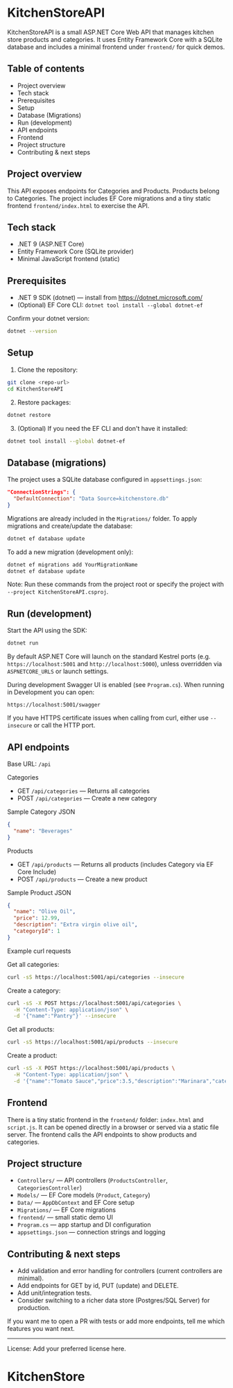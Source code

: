 # KitchenStoreAPI

KitchenStoreAPI is a small ASP.NET Core Web API that manages kitchen store products and categories. It uses Entity Framework Core with a SQLite database and includes a minimal frontend under `frontend/` for quick demos.

## Table of contents

- Project overview
- Tech stack
- Prerequisites
- Setup
- Database (Migrations)
- Run (development)
- API endpoints
- Frontend
- Project structure
- Contributing & next steps

## Project overview

This API exposes endpoints for Categories and Products. Products belong to Categories. The project includes EF Core migrations and a tiny static frontend `frontend/index.html` to exercise the API.

## Tech stack

- .NET 9 (ASP.NET Core)
- Entity Framework Core (SQLite provider)
- Minimal JavaScript frontend (static)

## Prerequisites

- .NET 9 SDK (dotnet) — install from https://dotnet.microsoft.com/
- (Optional) EF Core CLI: `dotnet tool install --global dotnet-ef`

Confirm your dotnet version:

```bash
dotnet --version
```

## Setup

1. Clone the repository:

```bash
git clone <repo-url>
cd KitchenStoreAPI
```

2. Restore packages:

```bash
dotnet restore
```

3. (Optional) If you need the EF CLI and don't have it installed:

```bash
dotnet tool install --global dotnet-ef
```

## Database (migrations)

The project uses a SQLite database configured in `appsettings.json`:

```json
"ConnectionStrings": {
  "DefaultConnection": "Data Source=kitchenstore.db"
}
```

Migrations are already included in the `Migrations/` folder. To apply migrations and create/update the database:

```bash
dotnet ef database update
```

To add a new migration (development only):

```bash
dotnet ef migrations add YourMigrationName
dotnet ef database update
```

Note: Run these commands from the project root or specify the project with `--project KitchenStoreAPI.csproj`.

## Run (development)

Start the API using the SDK:

```bash
dotnet run
```

By default ASP.NET Core will launch on the standard Kestrel ports (e.g. `https://localhost:5001` and `http://localhost:5000`), unless overridden via `ASPNETCORE_URLS` or launch settings.

During development Swagger UI is enabled (see `Program.cs`). When running in Development you can open:

```
https://localhost:5001/swagger
```

If you have HTTPS certificate issues when calling from curl, either use `--insecure` or call the HTTP port.

## API endpoints

Base URL: `/api`

Categories

- GET `/api/categories` — Returns all categories
- POST `/api/categories` — Create a new category

Sample Category JSON

```json
{
  "name": "Beverages"
}
```

Products

- GET `/api/products` — Returns all products (includes Category via EF Core Include)
- POST `/api/products` — Create a new product

Sample Product JSON

```json
{
  "name": "Olive Oil",
  "price": 12.99,
  "description": "Extra virgin olive oil",
  "categoryId": 1
}
```

Example curl requests

Get all categories:

```bash
curl -sS https://localhost:5001/api/categories --insecure
```

Create a category:

```bash
curl -sS -X POST https://localhost:5001/api/categories \
  -H "Content-Type: application/json" \
  -d '{"name":"Pantry"}' --insecure
```

Get all products:

```bash
curl -sS https://localhost:5001/api/products --insecure
```

Create a product:

```bash
curl -sS -X POST https://localhost:5001/api/products \
  -H "Content-Type: application/json" \
  -d '{"name":"Tomato Sauce","price":3.5,"description":"Marinara","categoryId":1}' --insecure
```

## Frontend

There is a tiny static frontend in the `frontend/` folder: `index.html` and `script.js`. It can be opened directly in a browser or served via a static file server. The frontend calls the API endpoints to show products and categories.

## Project structure

- `Controllers/` — API controllers (`ProductsController`, `CategoriesController`)
- `Models/` — EF Core models (`Product`, `Category`)
- `Data/` — `AppDbContext` and EF Core setup
- `Migrations/` — EF Core migrations
- `frontend/` — small static demo UI
- `Program.cs` — app startup and DI configuration
- `appsettings.json` — connection strings and logging

## Contributing & next steps

- Add validation and error handling for controllers (current controllers are minimal).
- Add endpoints for GET by id, PUT (update) and DELETE.
- Add unit/integration tests.
- Consider switching to a richer data store (Postgres/SQL Server) for production.

If you want me to open a PR with tests or add more endpoints, tell me which features you want next.

---

License: Add your preferred license here.
# KitchenStore
